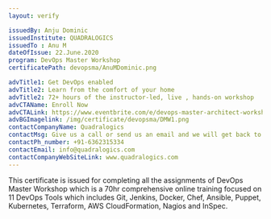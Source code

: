 ```yaml
---
layout: verify

issuedBy: Anju Dominic
issuedInstitute: QUADRALOGICS
issuedTo : Anu M 
dateOfIssue: 22.June.2020
program: DevOps Master Workshop
certificatePath: devopsma/AnuMDominic.png

advTitle1: Get DevOps enabled 
advTitle2: Learn from the comfort of your home
advTitle2: 72+ hours of the instructor-led, live , hands-on workshop
advCTAName: Enroll Now
advCTALink: https://www.eventbrite.com/e/devops-master-architect-workshop-tickets-107076249946
advBGImagelink: /img/certificate/devopsma/DMW1.png
contactCompanyName: Quadralogics 
contactMsg: Give us a call or send us an email and we will get back to you as soon as possible!
contactPh_number: +91-6362315334
contactEmail: info@quadralogics.com
contactCompanyWebSiteLink: www.quadralogics.com
---
```

This certificate is issued for completing all the assignments of DevOps Master Workshop which is a 70hr comprehensive online training focused on 11 DevOps Tools which includes Git, Jenkins, Docker, Chef, Ansible, Puppet, Kubernetes, Terraform, AWS CloudFormation, Nagios and InSpec. 